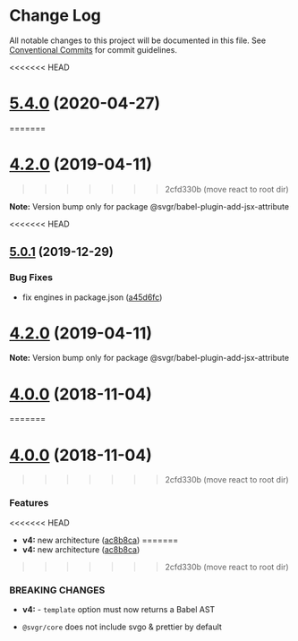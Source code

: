 # Change Log

All notable changes to this project will be documented in this file.
See [Conventional Commits](https://conventionalcommits.org) for commit guidelines.

<<<<<<< HEAD
# [5.4.0](https://github.com/gregberge/svgr/tree/master/packages/babel-plugin-add-jsx-attribute/compare/v5.3.1...v5.4.0) (2020-04-27)
=======
# [4.2.0](https://github.com/smooth-code/svgr/tree/master/packages/babel-plugin-add-jsx-attribute/compare/v4.1.0...v4.2.0) (2019-04-11)
>>>>>>> 2cfd330b (move react to root dir)

**Note:** Version bump only for package @svgr/babel-plugin-add-jsx-attribute





<<<<<<< HEAD
## [5.0.1](https://github.com/gregberge/svgr/tree/master/packages/babel-plugin-add-jsx-attribute/compare/v5.0.0...v5.0.1) (2019-12-29)


### Bug Fixes

* fix engines in package.json ([a45d6fc](https://github.com/gregberge/svgr/tree/master/packages/babel-plugin-add-jsx-attribute/commit/a45d6fc8b43402bec60ed4e9273f90fdc65a23a7))





# [4.2.0](https://github.com/gregberge/svgr/tree/master/packages/babel-plugin-add-jsx-attribute/compare/v4.1.0...v4.2.0) (2019-04-11)

**Note:** Version bump only for package @svgr/babel-plugin-add-jsx-attribute





# [4.0.0](https://github.com/gregberge/svgr/compare/v3.1.0...v4.0.0) (2018-11-04)
=======
# [4.0.0](https://github.com/smooth-code/svgr/compare/v3.1.0...v4.0.0) (2018-11-04)
>>>>>>> 2cfd330b (move react to root dir)


### Features

<<<<<<< HEAD
* **v4:** new architecture ([ac8b8ca](https://github.com/gregberge/svgr/commit/ac8b8ca))
=======
* **v4:** new architecture ([ac8b8ca](https://github.com/smooth-code/svgr/commit/ac8b8ca))
>>>>>>> 2cfd330b (move react to root dir)


### BREAKING CHANGES

* **v4:** - `template` option must now returns a Babel AST
- `@svgr/core` does not include svgo & prettier by default

